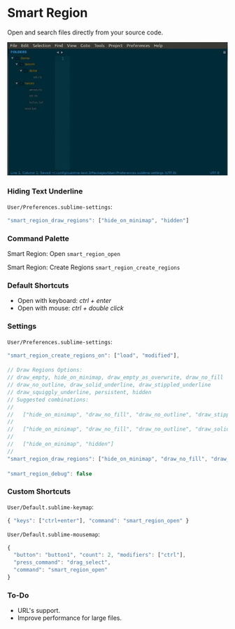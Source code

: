 # Smart Region

Open and search files directly from your source code.

![Demo: Smart Region](https://raw.githubusercontent.com/gbaptista/sublime-3-smart-region/master/demo.gif)

### Hiding Text Underline
`User/Preferences.sublime-settings`:
```javascript
"smart_region_draw_regions": ["hide_on_minimap", "hidden"]
```

### Command Palette

Smart Region: Open `smart_region_open`

Smart Region: Create Regions `smart_region_create_regions`

### Default Shortcuts
* Open with keyboard: _ctrl + enter_
* Open with mouse: _ctrl + double click_

### Settings

`User/Preferences.sublime-settings`:
```javascript
"smart_region_create_regions_on": ["load", "modified"],

// Draw Regions Options:
// draw_empty, hide_on_minimap, draw_empty_as_overwrite, draw_no_fill
// draw_no_outline, draw_solid_underline, draw_stippled_underline
// draw_squiggly_underline, persistent, hidden
// Suggested combinations:
//
//   ["hide_on_minimap", "draw_no_fill", "draw_no_outline", "draw_stippled_underline"]
//
//   ["hide_on_minimap", "draw_no_fill", "draw_no_outline", "draw_solid_underline"]
//
//   ["hide_on_minimap", "hidden"]
//
"smart_region_draw_regions": ["hide_on_minimap", "draw_no_fill", "draw_no_outline", "draw_solid_underline"],

"smart_region_debug": false
```

### Custom Shortcuts
`User/Default.sublime-keymap`:
```javascript
{ "keys": ["ctrl+enter"], "command": "smart_region_open" }
```

`User/Default.sublime-mousemap`:
```javascript
{
  "button": "button1", "count": 2, "modifiers": ["ctrl"],
  "press_command": "drag_select",
  "command": "smart_region_open"
}
```

### To-Do
* URL's support.
* Improve performance for large files.
